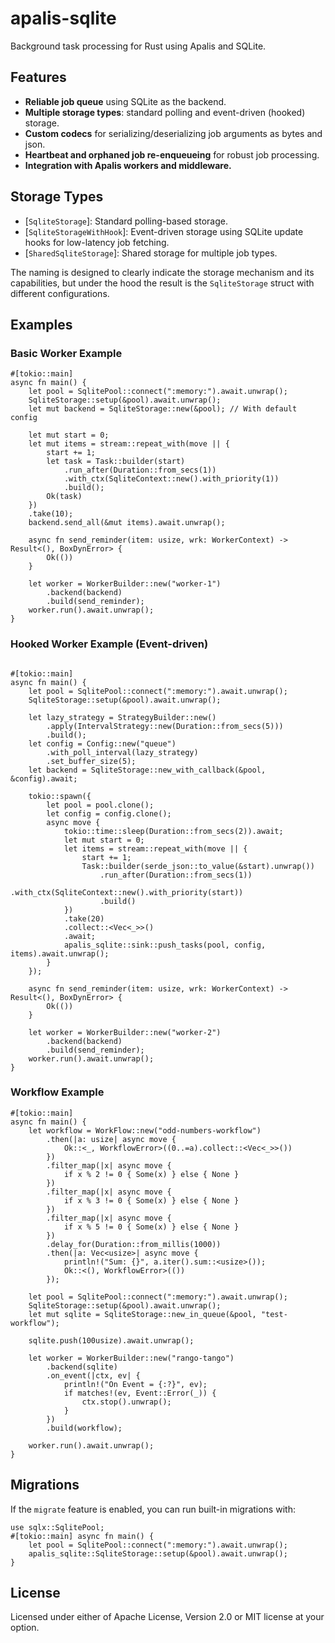 # apalis-sqlite

Background task processing for Rust using Apalis and SQLite.

## Features

- **Reliable job queue** using SQLite as the backend.
- **Multiple storage types**: standard polling and event-driven (hooked) storage.
- **Custom codecs** for serializing/deserializing job arguments as bytes and json.
- **Heartbeat and orphaned job re-enqueueing** for robust job processing.
- **Integration with Apalis workers and middleware.**

## Storage Types

- [`SqliteStorage`]: Standard polling-based storage.
- [`SqliteStorageWithHook`]: Event-driven storage using SQLite update hooks for low-latency job fetching.
- [`SharedSqliteStorage`]: Shared storage for multiple job types.

The naming is designed to clearly indicate the storage mechanism and its capabilities, but under the hood the result is the `SqliteStorage` struct with different configurations.

## Examples

### Basic Worker Example

```rust,no_run
#[tokio::main]
async fn main() {
    let pool = SqlitePool::connect(":memory:").await.unwrap();
    SqliteStorage::setup(&pool).await.unwrap();
    let mut backend = SqliteStorage::new(&pool); // With default config

    let mut start = 0;
    let mut items = stream::repeat_with(move || {
        start += 1;
        let task = Task::builder(start)
            .run_after(Duration::from_secs(1))
            .with_ctx(SqliteContext::new().with_priority(1))
            .build();
        Ok(task)
    })
    .take(10);
    backend.send_all(&mut items).await.unwrap();

    async fn send_reminder(item: usize, wrk: WorkerContext) -> Result<(), BoxDynError> {
        Ok(())
    }

    let worker = WorkerBuilder::new("worker-1")
        .backend(backend)
        .build(send_reminder);
    worker.run().await.unwrap();
}
```

### Hooked Worker Example (Event-driven)

```rust,no_run

#[tokio::main]
async fn main() {
    let pool = SqlitePool::connect(":memory:").await.unwrap();
    SqliteStorage::setup(&pool).await.unwrap();

    let lazy_strategy = StrategyBuilder::new()
        .apply(IntervalStrategy::new(Duration::from_secs(5)))
        .build();
    let config = Config::new("queue")
        .with_poll_interval(lazy_strategy)
        .set_buffer_size(5);
    let backend = SqliteStorage::new_with_callback(&pool, &config).await;

    tokio::spawn({
        let pool = pool.clone();
        let config = config.clone();
        async move {
            tokio::time::sleep(Duration::from_secs(2)).await;
            let mut start = 0;
            let items = stream::repeat_with(move || {
                start += 1;
                Task::builder(serde_json::to_value(&start).unwrap())
                    .run_after(Duration::from_secs(1))
                    .with_ctx(SqliteContext::new().with_priority(start))
                    .build()
            })
            .take(20)
            .collect::<Vec<_>>()
            .await;
            apalis_sqlite::sink::push_tasks(pool, config, items).await.unwrap();
        }
    });

    async fn send_reminder(item: usize, wrk: WorkerContext) -> Result<(), BoxDynError> {
        Ok(())
    }

    let worker = WorkerBuilder::new("worker-2")
        .backend(backend)
        .build(send_reminder);
    worker.run().await.unwrap();
}
```

### Workflow Example

```rust,no_run
#[tokio::main]
async fn main() {
    let workflow = WorkFlow::new("odd-numbers-workflow")
        .then(|a: usize| async move {
            Ok::<_, WorkflowError>((0..=a).collect::<Vec<_>>())
        })
        .filter_map(|x| async move {
            if x % 2 != 0 { Some(x) } else { None }
        })
        .filter_map(|x| async move {
            if x % 3 != 0 { Some(x) } else { None }
        })
        .filter_map(|x| async move {
            if x % 5 != 0 { Some(x) } else { None }
        })
        .delay_for(Duration::from_millis(1000))
        .then(|a: Vec<usize>| async move {
            println!("Sum: {}", a.iter().sum::<usize>());
            Ok::<(), WorkflowError>(())
        });

    let pool = SqlitePool::connect(":memory:").await.unwrap();
    SqliteStorage::setup(&pool).await.unwrap();
    let mut sqlite = SqliteStorage::new_in_queue(&pool, "test-workflow");

    sqlite.push(100usize).await.unwrap();

    let worker = WorkerBuilder::new("rango-tango")
        .backend(sqlite)
        .on_event(|ctx, ev| {
            println!("On Event = {:?}", ev);
            if matches!(ev, Event::Error(_)) {
                ctx.stop().unwrap();
            }
        })
        .build(workflow);

    worker.run().await.unwrap();
}
```

## Migrations

If the `migrate` feature is enabled, you can run built-in migrations with:

```rust,no_run
use sqlx::SqlitePool;
#[tokio::main] async fn main() {
    let pool = SqlitePool::connect(":memory:").await.unwrap();
    apalis_sqlite::SqliteStorage::setup(&pool).await.unwrap();
}
```

## License

Licensed under either of Apache License, Version 2.0 or MIT license at your option.

